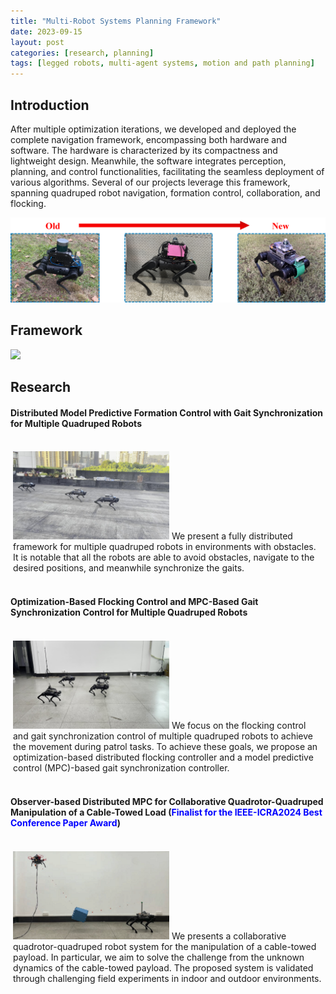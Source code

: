 ```yaml
---
title: "Multi-Robot Systems Planning Framework"
date: 2023-09-15
layout: post
categories: [research, planning]
tags: [legged robots, multi-agent systems, motion and path planning]
---
```



## Introduction
After multiple optimization iterations, we developed and deployed the complete navigation framework, encompassing both hardware and software. The hardware is characterized by its compactness and lightweight design. Meanwhile, the software integrates perception, planning, and control functionalities, facilitating the seamless deployment of various algorithms. Several of our projects leverage this framework, spanning quadruped robot navigation, formation control, collaboration, and flocking.


<img class="center" src="/images/multinav/iteration.png" width="600px" />

## Framework
<img class="center" src="/images/multinav/framework.bmp" width="600px" />

## Research

#### Distributed Model Predictive Formation Control with Gait Synchronization for Multiple Quadruped Robots
<div style="border: 0px solid #1182BF;padding: 4px;">
    <p> <img class="left" src="/images/multinav/Formation.jpg" width="250px" /> We present a fully distributed framework for multiple quadruped robots in environments with obstacles. It is notable that all the robots are able to avoid obstacles, navigate to the desired positions, and meanwhile synchronize the gaits.</p>
</div>


#### Optimization-Based Flocking Control and MPC-Based Gait Synchronization Control for Multiple Quadruped Robots
<div style="border: 0px solid #1182BF;padding: 4px;">
    <p> <img class="left" src="/images/multinav/flocking.jpg" width="250px" /> We focus on the flocking control and gait  synchronization control of multiple quadruped robots to achieve the movement during patrol tasks. To achieve these goals, we  propose an optimization-based distributed flocking controller and  a model predictive control (MPC)-based gait synchronization controller.</p>
</div>


#### Observer-based Distributed MPC for Collaborative Quadrotor-Quadruped Manipulation of a Cable-Towed Load (<font color="blue">Finalist for the IEEE-ICRA2024 Best Conference Paper Award</font>)
<div style="border: 0px solid #1182BF;padding: 4px;">
    <p> <img class="left" src="/images/multinav/Collaboration.png" width="250px" /> We presents a collaborative quadrotor-quadruped  robot system for the manipulation of a cable-towed payload. In particular, we aim to solve the challenge from the unknown dynamics of the cable-towed payload. The proposed system is validated through challenging  field experiments in indoor and outdoor environments.</p>
</div>

<!-- #### Distributed CLF-CBF-QP for Safe Formation Control of Multi-robot System
<div style="border: 0px solid #1182BF;padding: 4px;">
    <p> <img class="left" src="/images/multinav/Formation-1.png" width="250px" /> We explore a class of safety formation control method, where a group of robots can ensure their safety while reaching the expected formation. The desired formation can be  slightly damaged to ensure safety when facing unsafe factors (such as obstacles), and it can autonomously recover when  these factors disappear.</p>
</div> -->